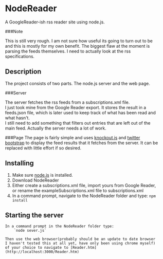 NodeReader
==========

A GoogleReader-ish rss reader site using node.js.

###Note

This is still very rough. I am not sure how useful its going to turn out to be and 
this is mostly for my own benefit.  The biggest flaw at the moment is parsing the feeds themselves.
I need to actually look at the rss specifications.

Description
-----------

The project consists of two parts.  The node.js server and the web page.

###Server

The server fetches the rss feeds from a subscriptions.xml file.  
I just took mine from the Google Reader export.  It stores the result in a feeds.json file,
which is later used to keep track of what has been read and what hasn't.  
I still need to add something that filters out entries that are left out of the main feed.
Actually the server needs a lot of work.

###Page
The page is fairly simple and uses [knockout.js](http://knockoutjs.com/) and [twitter bootstrap](http://twitter.github.io/bootstrap/) to display the feed results
that it fetches from the server.  It can be replaced with little effort if so desired.

Installing
----------

1. Make sure [node.js](http://nodejs.org/) is installed.
2. Download NodeReader
3. Either create a subscriptions.xml file, import yours from Google Reader, 
	or rename the exampleSubscriptions.xml file to subscriptions.xml
4. In a command prompt, navigate to the NodeReader folder and type:
	`npm install`
	
Starting the server
-------------------

	In a command prompt in the NodeReader folder type:
		`node sever.js`
	
	Then use the web browser(probably should be an update to date browser I haven't tested this at all yet, have only been using chrome myself) 
	of your choice to navigate to [Reader.htm](http://localhost:3000/Reader.htm)